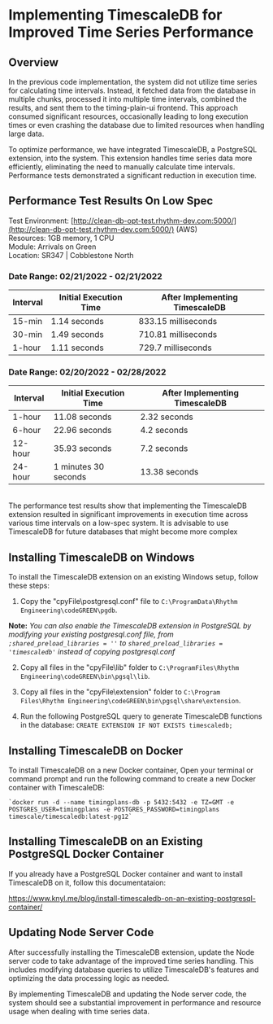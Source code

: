 ﻿
#  Implementing TimescaleDB for Improved Time Series Performance

## Overview

In the previous code implementation, the system did not utilize time series for calculating time intervals. Instead, it fetched data from the database in multiple chunks, processed it into multiple time intervals, combined the results, and sent them to the timing-plain-ui frontend. This approach consumed significant resources, occasionally leading to long execution times or even crashing the database due to limited resources when handling large data.

To optimize performance, we have integrated TimescaleDB, a PostgreSQL extension, into the system. This extension handles time series data more efficiently, eliminating the need to manually calculate time intervals. Performance tests demonstrated a significant reduction in execution time.



## Performance Test Results On Low Spec

Test Environment: [http://clean-db-opt-test.rhythm-dev.com:5000/](http://clean-db-opt-test.rhythm-dev.com:5000/) (AWS)
<br/> Resources: 1GB memory, 1 CPU
<br/> Module: Arrivals on Green
<br/>Location: SR347 | Cobblestone North


### Date Range: 02/21/2022 - 02/21/2022
| Interval                 | Initial Execution Time       | After Implementing TimescaleDB |
|--------------------------|------------------------------|-----------------------------------------------|
| 15-min                   | 1.14 seconds                 | 833.15 milliseconds                          |
| 30-min                   | 1.49 seconds                 | 710.81 milliseconds                          |
| 1-hour                   | 1.11 seconds                 | 729.7 milliseconds                          |


### Date Range: 02/20/2022 - 02/28/2022

| Interval                 | Initial Execution Time       | After Implementing TimescaleDB |
|--------------------------|------------------------------|--------------------------------|
| 1-hour                   | 11.08 seconds                | 2.32 seconds                   |
| 6-hour                   | 22.96 seconds                | 4.2 seconds                  |
| 12-hour                  | 35.93 seconds                | 7.2 seconds                   |
| 24-hour                  | 1 minutes 30 seconds         | 13.38 seconds                     |



<br/>
The performance test results show that implementing the TimescaleDB extension resulted in significant improvements in execution time across various time intervals on a low-spec system. It is advisable to use TimescaleDB for future databases that might become more complex

## Installing TimescaleDB on Windows

To install the TimescaleDB extension on an existing Windows setup, follow these steps:

1.  Copy the "cpyFile\postgresql.conf" file to `C:\ProgramData\Rhythm Engineering\codeGREEN\pgdb`.
    
**Note:** _You can also enable the TimescaleDB extension in PostgreSQL by modifying your existing postgresql.conf file, from `;shared_preload_libraries = ''` to `shared_preload_libraries = 'timescaledb'` instead of copying postgresql.conf_


2.  Copy all files in the "cpyFile\lib" folder to `C:\ProgramFiles\Rhythm Engineering\codeGREEN\bin\pgsql\lib`.


3.  Copy all files in the "cpyFile\extension" folder to `C:\Program Files\Rhythm Engineering\codeGREEN\bin\pgsql\share\extension`.

    
4.  Run the following PostgreSQL query to generate TimescaleDB functions in the database:
    `CREATE EXTENSION IF NOT EXISTS timescaledb;` 

## Installing TimescaleDB on Docker

To install TimescaleDB on a new Docker container, Open your terminal or command prompt and run the following command to create a new Docker container with TimescaleDB:

    `docker run -d --name timingplans-db -p 5432:5432 -e TZ=GMT -e POSTGRES_USER=timingplans -e POSTGRES_PASSWORD=timingplans timescale/timescaledb:latest-pg12`

## Installing TimescaleDB on an Existing PostgreSQL Docker Container

If you already have a PostgreSQL Docker container and want to install TimescaleDB on it, follow this documentataion:

https://www.knyl.me/blog/install-timescaledb-on-an-existing-postgresql-container/


## Updating Node Server Code

After successfully installing the TimescaleDB extension, update the Node server code to take advantage of the improved time series handling. This includes modifying database queries to utilize TimescaleDB's features and optimizing the data processing logic as needed.

By implementing TimescaleDB and updating the Node server code, the system should see a substantial improvement in performance and resource usage when dealing with time series data.
